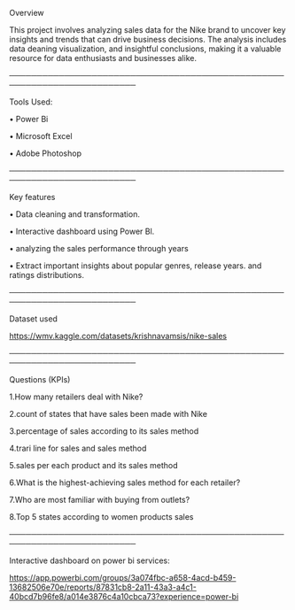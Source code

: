 Overview

This project involves analyzing sales data for the Nike brand to uncover key insights and trends that can drive
business decisions. The analysis includes data deaning visualization, and insightful conclusions, making it a valuable
resource for data enthusiasts and businesses alike.

─────────────────────────────────────────────────────────────────────────

Tools Used:

• Power Bi

• Microsoft Excel

• Adobe Photoshop

─────────────────────────────────────────────────────────────────────────

Key features

• Data cleaning and transformation.

• Interactive dashboard using Power Bl.

• analyzing the sales performance through years

• Extract important insights about popular genres, release years. and ratings distributions.


─────────────────────────────────────────────────────────────────────────

Dataset used

https://wmv.kaggle.com/datasets/krishnavamsis/nike-sales

─────────────────────────────────────────────────────────────────────────

Questions (KPIs)

1.How many retailers deal with Nike?

2.count of states that have sales been made with Nike

3.percentage of sales according to its sales method

4.trari line for sales and sales method

5.sales per each product and its sales method

6.What is the highest-achieving sales method for each retailer?

7.Who are most familiar with buying from outlets?

8.Top 5 states according to women products sales

─────────────────────────────────────────────────────────────────────────

Interactive dashboard on power bi services:

https://app.powerbi.com/groups/3a074fbc-a658-4acd-b459-13682506e70e/reports/87831cb8-2a11-43a3-a4c1-40bcd7b96fe8/a014e3876c4a10cbca73?experience=power-bi
